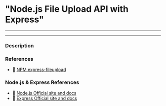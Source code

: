 # "Node.js File Upload API with Express"

---


---

### Description


### References

- 🔗 [NPM express-fileupload](https://www.npmjs.com/package/express-fileupload)

### Node.js & Express References

- 🔗 [Node.js Official site and docs](https://nodejs.org/)
- 🔗 [Express Official site and docs](https://expressjs.com/)